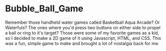 # Bubble_Ball_Game
Remember those handheld water games called Basketball Aqua Arcade? Or Waterfuls? The ones where you'd press two buttons on either side to propel a ball or ring to it's target? Those were some of my favorite games as a kid, so I decided to make a 2D game of it using Javascript, HTML, and CSS. This was a fun, simple game to make and brought a lot of nostalgia back for me.
